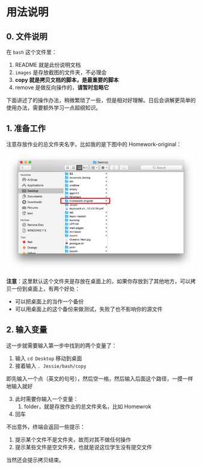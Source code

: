 # 用法说明
## 0. 文件说明
在 `bash` 这个文件里：
1. README 就是此份说明文档
2. `images` 是存放截图的文件夹，不必理会
3. **copy 就是拷贝文档的脚本，是最重要的脚本**
4. remove 是做反向操作的，**请暂时忽略它**

下面讲述了的操作办法，稍微繁琐了一些，但是相对好理解。日后会讲解更简单的使用办法，需要额外学习一点超纲知识。

## 1. 准备工作
注意存放作业的总文件夹名字，比如我的是下图中的 Homework-original：

![folder](https://github.com/Linerre/Jessie/blob/master/bash/images/folder.jpg)

**注意**：这里默认这个文件夹是存放在桌面上的，如果你存放到了其他地方，可以拷贝一份到桌面上，有两个好处：
- 可以把桌面上的当作一个备份
- 可以用桌面上的这个备份来做测试，失败了也不影响你的源文件

## 2. 输入变量
这一步就需要输入第一步中找到的两个变量了：
1. 输入 `cd Desktop` 移动到桌面
2. 接着输入 `. Jessie/bash/copy`

即先输入一个点（英文的句号），然后空一格，然后输入后面这个路径，一摸一样地输入就好

3. 此时需要你输入一个变量：
	1. folder，就是存放作业的总文件夹名，比如 Homewrok
4. 回车

不出意外，终端会返回一些提示：
1. 提示某个文件不是文件夹，故而对其不做任何操作
2. 提示某些文件是空文件夹，也就是说这位学生没有提交文件

当然还会提示拷贝结束。 


